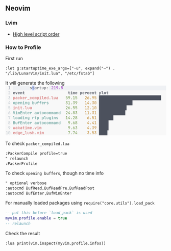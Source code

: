 ## Neovim

### Lvim

- [High level script order](https://github.com/LunarVim/LunarVim/issues/1548#issuecomment-920244451)


### How to Profile

First run
```vim
:let g:startuptime_exe_args=["-u", expand("~") . "/lib/LunarVim/init.lua", "/etc/fstab"]
```
It will generate the following 
![image](../utils/media/vim-startuptime.png)

To check `packer_compiled.lua`
```vim
:PackerCompile profile=true
" relaunch
:PackerProfile
```

To check `opening buffers`, though no time info
```vim
" optional verbose
:autocmd BufRead,BufReadPre,BufReadPost
:autocmd BufEnter,BufWinEnter
```

For manually loaded packages using `require("core.utils").load_pack`
```lua
-- put this before `load_pack` is used
myvim.profile.enable = true
-- relaunch
```
Check the result
```vim
:lua print(vim.inspect(myvim.profile.infos))
```
